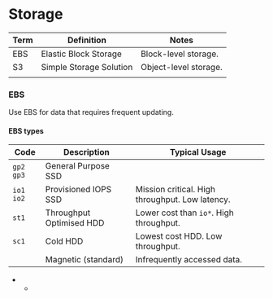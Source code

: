 # Storage

| Term | Definition              | Notes                 |
|------|-------------------------|-----------------------|
| EBS  | Elastic Block Storage   | Block-level storage.  |
| S3   | Simple Storage Solution | Object-level storage. |
|      |                         |                       |

### EBS

Use EBS for data that requires frequent updating.

#### EBS types

| Code        | Description              | Typical Usage                                     |
|-------------|--------------------------|---------------------------------------------------|
| `gp2` `gp3` | General Purpose SSD      |                                                   |
| `io1` `io2` | Provisioned IOPS SSD     | Mission critical.  High throughput.  Low latency. |
| `st1`       | Throughput Optimised HDD | Lower cost than `io*`.  High throughput.          |
| `sc1`       | Cold HDD                 | Lowest cost HDD.  Low throughput.                 |
|             | Magnetic (standard)      | Infrequently accessed data.                       |

* * 

